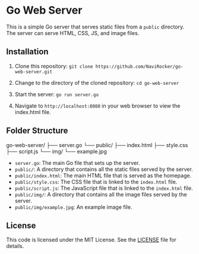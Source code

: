 # Go Web Server

This is a simple Go server that serves static files from a `public` directory. The server can serve HTML, CSS, JS, and image files.

## Installation

1. Clone this repository:
`git clone https://github.com/NaviRocker/go-web-server.git`

2. Change to the directory of the cloned repository:
`cd go-web-server`

3. Start the server:
`go run server.go`


4. Navigate to `http://localhost:8080` in your web browser to view the index.html file.

## Folder Structure
go-web-server/
├── server.go
└── public/
    ├── index.html
    ├── style.css
    ├── script.js
    └── img/
        └── example.jpg

- `server.go`: The main Go file that sets up the server.
- `public/`: A directory that contains all the static files served by the server.
- `public/index.html`: The main HTML file that is served as the homepage.
- `public/style.css`: The CSS file that is linked to the `index.html` file.
- `public/script.js`: The JavaScript file that is linked to the `index.html` file.
- `public/img/`: A directory that contains all the image files served by the server.
- `public/img/example.jpg`: An example image file.

## License

This code is licensed under the MIT License. See the [LICENSE](LICENSE) file for details.





